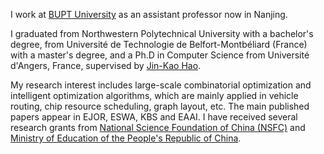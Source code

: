 I work at [BUPT University](https://www.hhu.edu.cn/) as an assistant professor now in Nanjing. 

I graduated from Northwestern Polytechnical University with a bachelor's degree, from Université de Technologie de Belfort-Montbéliard (France) with a master's degree, and a Ph.D in Computer Science from Université d'Angers, France, supervised by [Jin-Kao Hao](https://leria-info.univ-angers.fr/~jinkao.hao/). 

My research interest includes large-scale combinatorial optimization and intelligent optimization algorithms, which are mainly applied in vehicle routing, chip resource scheduling, graph layout, etc. The main published papers appear in EJOR, ESWA, KBS and EAAI.  I have received several research grants from [National Science Foundation of China (NSFC)](https://www.nsfc.gov.cn/) and [Ministry of Education of the People's Republic of China](http://www.moe.gov.cn/).
